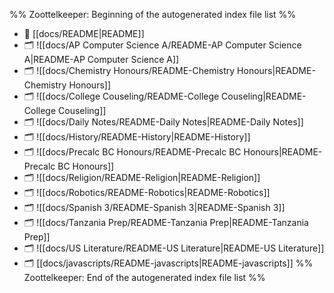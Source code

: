 %% Zoottelkeeper: Beginning of the autogenerated index file list  %%
- 📄 [[docs/README|README]]
- 🗂️ ![[docs/AP Computer Science A/README-AP Computer Science A|README-AP Computer Science A]]
- 🗂️ ![[docs/Chemistry Honours/README-Chemistry Honours|README-Chemistry Honours]]
- 🗂️ ![[docs/College Couseling/README-College Couseling|README-College Couseling]]
- 🗂️ ![[docs/Daily Notes/README-Daily Notes|README-Daily Notes]]
- 🗂️ ![[docs/History/README-History|README-History]]
- 🗂️ ![[docs/Precalc BC Honours/README-Precalc BC Honours|README-Precalc BC Honours]]
- 🗂️ ![[docs/Religion/README-Religion|README-Religion]]
- 🗂️ ![[docs/Robotics/README-Robotics|README-Robotics]]
- 🗂️ ![[docs/Spanish 3/README-Spanish 3|README-Spanish 3]]
- 🗂️ ![[docs/Tanzania Prep/README-Tanzania Prep|README-Tanzania Prep]]
- 🗂️ ![[docs/US Literature/README-US Literature|README-US Literature]]
- 🗂️ [[docs/javascripts/README-javascripts|README-javascripts]]
%% Zoottelkeeper: End of the autogenerated index file list  %%
